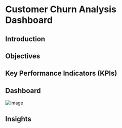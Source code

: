 # Customer Churn Analysis Dashboard

## Introduction


## Objectives

  
## Key Performance Indicators (KPIs)


## Dashboard
![image]()

## Insights




